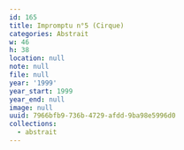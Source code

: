 ```yaml
---
id: 165
title: Impromptu n°5 (Cirque)
categories: Abstrait
w: 46
h: 38
location: null
note: null
file: null
year: '1999'
year_start: 1999
year_end: null
image: null
uuid: 7966bfb9-736b-4729-afdd-9ba98e5996d0
collections:
  - abstrait
---
```


